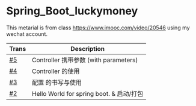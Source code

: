 # Spring_Boot_luckymoney

This metarial is from class https://www.imooc.com/video/20546 using my wechat account. 

| Trans | Description |
| ----- | ----- |
| [#5](https://github.com/DapengJin/Spring_Boot_luckymoney/pull/5) | Controller 携带参数 (with parameters) |
| [#4](https://github.com/DapengJin/Spring_Boot_luckymoney/pull/4) | Controller 的使用 |
| [#3](https://github.com/DapengJin/Spring_Boot_luckymoney/pull/3) | 配置 的书写与使用 |
| [#2](https://github.com/DapengJin/Spring_Boot_luckymoney/pull/2) | Hello World for spring boot. & 启动/打包 |
